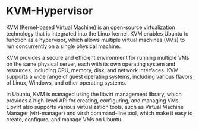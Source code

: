 # KVM-Hypervisor
KVM (Kernel-based Virtual Machine) is an open-source virtualization technology that is integrated into the Linux kernel. KVM enables Ubuntu to function as a hypervisor, which allows multiple virtual machines (VMs) to run concurrently on a single physical machine.

KVM provides a secure and efficient environment for running multiple VMs on the same physical server, each with its own operating system and resources, including CPU, memory, disk, and network interfaces. KVM supports a wide range of guest operating systems, including various flavors of Linux, Windows, and other operating systems.

In Ubuntu, KVM is managed using the libvirt management library, which provides a high-level API for creating, configuring, and managing VMs. Libvirt also supports various virtualization tools, such as Virtual Machine Manager (virt-manager) and virsh command-line tool, which make it easy to create, configure, and manage VMs on Ubuntu.

